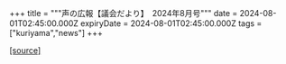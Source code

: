 +++
title = """声の広報【議会だより】　2024年8月号"""
date = 2024-08-01T02:45:00.000Z
expiryDate = 2024-08-01T02:45:00.000Z
tags = ["kuriyama","news"]
+++


[[source]](https://www.town.kuriyama.hokkaido.jp/site/koho/28368.html)

